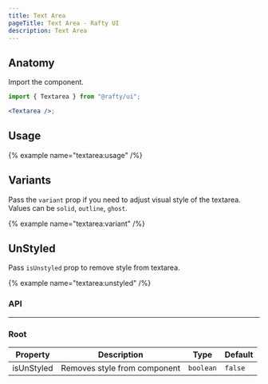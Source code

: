 ```yaml
---
title: Text Area
pageTitle: Text Area - Rafty UI
description: Text Area
---
```


## Anatomy

Import the component.

```jsx
import { Textarea } from "@rafty/ui";

<Textarea />;
```

## Usage

{% example name="textarea:usage" /%}

## Variants

Pass the `variant` prop if you need to adjust visual style of the textarea. Values can be `solid`, `outline`, `ghost`.

{% example name="textarea:variant" /%}

## UnStyled

Pass `isUnstyled` prop to remove style from textarea.

{% example name="textarea:unstyled" /%}

### API

---

### Root

| Property   | Description                  | Type      | Default |
| ---------- | ---------------------------- | --------- | ------- |
| isUnStyled | Removes style from component | `boolean` | `false` |
